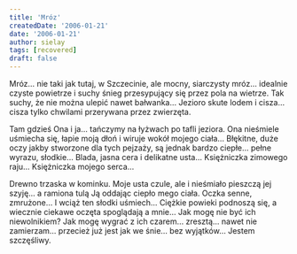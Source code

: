 ```yaml
---
title: 'Mróz'
createdDate: '2006-01-21'
date: '2006-01-21'
author: sielay
tags: [recovered]
draft: false
---
```


Mróz… nie taki jak tutaj, w Szczecinie, ale mocny, siarczysty mróz… idealnie czyste powietrze i suchy śnieg przesypujący się przez pola na wietrze. Tak suchy, że nie można ulepić nawet bałwanka… Jezioro skute lodem i cisza… cisza tylko chwilami przerywana przez zwierzęta.

Tam gdzieś Ona i ja… tańczymy na łyżwach po tafli jeziora. Ona nieśmiele uśmiecha się, łapie moją dłoń i wiruje wokół mojego ciała… Błękitne, duże oczy jakby stworzone dla tych pejzaży, są jednak bardzo ciepłe… pełne wyrazu, słodkie… Blada, jasna cera i delikatne usta… Księżniczka zimowego raju… Księżniczka mojego serca…

Drewno trzaska w kominku. Moje usta czule, ale i nieśmiało pieszczą jej szyję… a ramiona tulą Ją oddając ciepło mego ciała. Oczka senne, zmrużone… I wciąż ten słodki uśmiech… Ciężkie powieki podnoszą się, a wiecznie ciekawe oczęta spoglądają a mnie… Jak mogę nie być ich niewolnikiem? Jak mogę wygrać z ich czarem… zresztą… nawet nie zamierzam…
przecież już jest jak we śnie… bez wyjątków… Jestem szczęśliwy.
